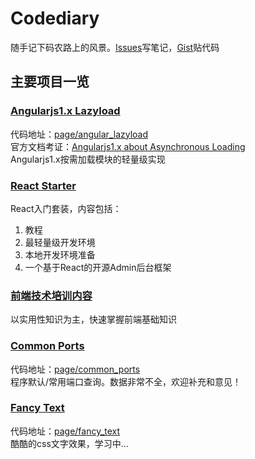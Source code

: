 # Codediary

随手记下码农路上的风景。[Issues](https://github.com/xiaoda/codediary/issues)写笔记，[Gist](https://gist.github.com/xiaoda)贴代码

## 主要项目一览

### <a href="http://code.xiaoda.pw/page/angular_lazyload/index.html" target="_blank">Angularjs1.x Lazyload</a>
代码地址：[page/angular_lazyload](https://github.com/xiaoda/codediary/tree/master/page/angular_lazyload)  
官方文档考证：[Angularjs1.x about Asynchronous Loading](https://github.com/xiaoda/codediary/issues/44)  
Angularjs1.x按需加载模块的轻量级实现

### [React Starter](https://github.com/xiaoda/codediary/tree/master/topic/react_starter)

React入门套装，内容包括：

1. 教程
2. 最轻量级开发环境
3. 本地开发环境准备
4. 一个基于React的开源Admin后台框架

### [前端技术培训内容](https://github.com/xiaoda/codediary/tree/master/topic/frontend_tutorial)

以实用性知识为主，快速掌握前端基础知识

### [Common Ports](http://code.xiaoda.pw/page/common_ports/index.html)

代码地址：[page/common_ports](https://github.com/xiaoda/codediary/tree/master/page/common_ports)  
程序默认/常用端口查询。数据非常不全，欢迎补充和意见！

### [Fancy Text](http://code.xiaoda.pw/page/fancy_text/study.html)

代码地址：[page/fancy_text](https://github.com/xiaoda/codediary/tree/master/page/fancy_text)  
酷酷的css文字效果，学习中...